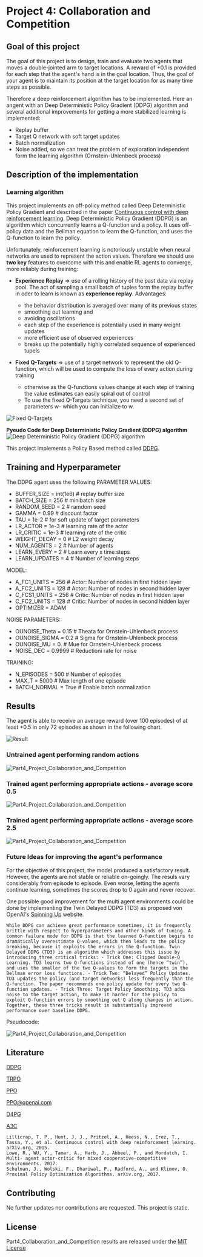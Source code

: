 # Project 4: Collaboration and Competition


## Goal of this project

The goal of this project is to design, train and evaluate two agents that moves a double-jointed arm to target locations. A reward of +0.1 is provided for each step that the agent's hand is in the goal location. Thus, the goal of your agent is to maintain its position at the target location for as many time steps as possible.

Therefore a deep reinforcement algorithm has to be implemented. Here an angent with an Deep Deterministic Policy Gradient (DDPG) algorithm and several additional improvements for getting a more stabilized learning is implemented:

-   Replay buffer
-   Target Q network with soft target updates
-   Batch normalization
-   Noise added, so we can treat the problem of exploration independent form the learning algorithm (Ornstein-Uhlenbeck process)

## Description of the implementation

### Learning algorithm

This project implements an off-policy method called Deep Deterministic Policy Gradient and described in the paper [Continuous control with deep reinforcement learning](./resources/305_20160229_Lillicrap_et_al_Continuous_control_with_DRL.pdf). Deep Deterministic Policy Gradient (DDPG) is an algorithm which concurrently learns a Q-function and a policy. It uses off-policy data and the Bellman equation to learn the Q-function, and uses the Q-function to learn the policy.

Unfortunately, reinforcement learning is notoriously unstable when neural networks are used to represent the action values. Therefore we should use **two key** features to overcome with this and enable RL agents to converge, more reliably during training:

- **Experience Replay**
    => use of a rolling history of the past data via replay pool. The act of sampling a small batch of tuples form the replay buffer in oder to learn is known as **experience replay**. Advantages:
    - the behavior distribution is averaged over many of its previous states
    - smoothing out learning and
    - avoiding oscillations
    - each step of the experience is potentially used in many weight updates
    - more efficient use of observed experiences
    - breaks up the potentially highly correlated sequence of experienced tupels

- **Fixed Q-Targets**
    => use of a target network to represent the old Q-function, which will be used to compute the loss of every action during training
    -  otherwise as the Q-functions values change at each step of training the value estimates can easily spiral out of control
    -  To use the fixed Q-Targets technique, you need a second set of parameters w- which you can initialize to w. 

![Fixed Q-Targets](./img/Fixed_Q_Targets.png)

**Pyeudo Code for Deep Deterministic Policy Gradient (DDPG) algorithm**
![Deep Deterministic Policy Gradient (DDPG) algorithm](./img/DDPG.png)

This project implements a Policy Based method called [DDPG](./resources/305_20160229_Lillicrap_et_al_Continuous_control_with_DRL.pdf).


## Training and Hyperparameter

The DDPG agent uses the following 
PARAMETER VALUES:
- BUFFER_SIZE = int(1e6)    # replay buffer size
- BATCH_SIZE = 256          # minibatch size
- RANDOM_SEED = 2           # ramdom seed
- GAMMA = 0.99              # discount factor
- TAU = 1e-2                # for soft update of target parameters
- LR_ACTOR = 1e-3           # learning rate of the actor
- LR_CRITIC = 1e-3          # learning rate of the critic
- WEIGHT_DECAY = 0          # L2 weight decay
- NUM_AGENTS = 2            # Number of agents
- LEARN_EVERY = 2          # Learn every x time steps
- LEARN_UPDATES = 4         # Number of learning steps 

MODEL: 
- A_FC1_UNITS = 256         # Actor: Number of nodes in first hidden layer
- A_FC2_UNITS = 128         # Actor: Number of nodes in second hidden layer
- C_FCS1_UNITS = 256        # Critic: Number of nodes in first hidden layer
- C_FC2_UNITS = 128         # Critic: Number of nodes in second hidden layer
- OPTIMIZER = ADAM 

NOISE PARAMETERS:
- OUNOISE_Theta = 0.15      # Theata for Ornstein-Uhlenbeck process
- OUNOISE_SIGMA = 0.2       # Sigma for Ornstein-Uhlenbeck process
- OUNOISE_MU = 0.           # Mue for Ornstein-Uhlenbeck process
- NOISE_DEC = 0.9999        # Reductioni rate for noise

TRAINING:
- N_EPISODES = 500          # Number of episodes
- MAX_T = 5000              # Max length of one episode
- BATCH_NORMAL = True       # Enable batch normalization


## Results

The agent is able to receive an average reward (over 100 episodes) of at least +0.5 in only 72 episodes as shown in the following chart.  

![Result](./results/DDPG_tennis_trained_performance.png)

### Untrained agent performing random actions

![Part4_Project_Collaboration_and_Competition](./img/Continuous_Control_random_action.gif)

### Trained agent performing appropriate actions - average score 0.5

![Part4_Project_Collaboration_and_Competition](./img/Continuous_Control_trained_agent_action.gif)

### Trained agent performing appropriate actions - average score 2.5

![Part4_Project_Collaboration_and_Competition](./img/Continuous_Control_trained_agent_action.gif)

### Future Ideas for improving the agent's performance

For the objective of this project, the model produced a satisfactory result. However, the agents are not stable or reliable on-goingly. The resuls vary considerably from episode to episode. Even worse, letting the agents continue learning, sometimes the scores drop to 0 again and never recover.

One possible good improvement for the multi agent environments could be done by implementing the Twin Delayed DDPG (TD3) as proposed von OpenAI's [Spinning Up](https://spinningup.openai.com/en/latest/index.html) website. 

`While DDPG can achieve great performance sometimes, it is frequently brittle with respect to hyperparameters and other kinds of tuning. A common failure mode for DDPG is that the learned Q-function begins to dramatically overestimate Q-values, which then leads to the policy breaking, because it exploits the errors in the Q-function. Twin Delayed DDPG (TD3) is an algorithm which addresses this issue by introducing three critical tricks:
    - Trick One: Clipped Double-Q Learning. TD3 learns two Q-functions instead of one (hence “twin”), and uses the smaller of the two Q-values to form the targets in the Bellman error loss functions.
    - Trick Two: “Delayed” Policy Updates. TD3 updates the policy (and target networks) less frequently than the Q-function. The paper recommends one policy update for every two Q-function updates.
    - Trick Three: Target Policy Smoothing. TD3 adds noise to the target action, to make it harder for the policy to exploit Q-function errors by smoothing out Q along changes in action.
    Together, these three tricks result in substantially improved performance over baseline DDPG.`

Pseudocode:

![Part4_Project_Collaboration_and_Competition](./img/TD3_openai.svg)


## Literature

[DDPG](https://arxiv.org/abs/1509.02971)

[TRPO](https://arxiv.org/abs/1604.06778)

[PPO](https://arxiv.org/pdf/1707.06347.pdf)

[PPO@openai.com](https://blog.openai.com/openai-baselines-ppo/)

[D4PG](https://openreview.net/forum?id=SyZipzbCb)

[A3C](https://arxiv.org/pdf/1602.01783.pdf)


    Lillicrap, T. P., Hunt, J. J., Pritzel, A., Heess, N., Erez, T., Tassa, Y., et al. Continuous control with deep reinforcement learning. arXiv.org, 2015.
    Lowe, R., WU, Y., Tamar, A., Harb, J., Abbeel, P., and Mordatch, I. Multi- agent actor-critic for mixed cooperative-competitive environments. 2017.
    Schulman, J., Wolski, F., Dhariwal, P., Radford, A., and Klimov, O. Proximal Policy Optimization Algorithms. arXiv.org, 2017.


## Contributing

No further updates nor contributions are requested.  This project is static.

## License

Part4_Collaboration_and_Competition results are released under the [MIT License](./LICENSE)